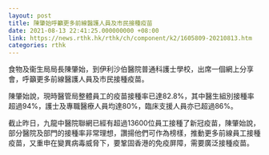 ```yaml
---
layout: post
title: 陳肇始呼籲更多前線醫護人員及市民接種疫苗
date: 2021-08-13 22:41:25.000000000 +08:00
link: https://news.rthk.hk/rthk/ch/component/k2/1605809-20210813.htm
categories: rthk
---
```


食物及衞生局局長陳肇始，到伊利沙伯醫院普通科護士學校，出席一個網上分享會，呼籲更多前線醫護人員及市民接種疫苗。

陳肇始說，現時醫管局整體員工的疫苗接種率已達82.8%，其中醫生組別接種率超過94%，護士及專職醫療人員均達80%，臨床支援人員亦已超過86%。

截止昨日，九龍中醫院聯網已經有超過13600位員工接種了新冠疫苗，陳肇始說，部分醫院及部門的接種率非常理想，讚揚他們可作為榜樣，推動更多前線員工接種疫苗，又重申在變異病毒威脅下，要鞏固香港的免疫屏障，需要廣泛接種疫苗。
